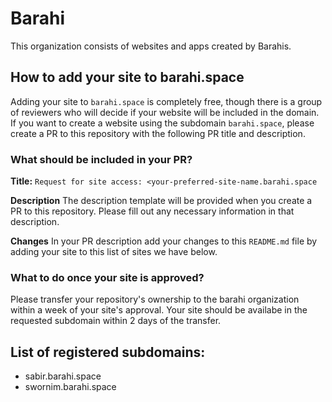 # Barahi

This organization consists of websites and apps created by Barahis.

## How to add your site to barahi.space
Adding your site to `barahi.space` is completely free, though there is a group of reviewers who will decide if your website will be included in the domain. If you want to create a website using the subdomain `barahi.space`, please create a PR to this repository with the following PR title and description.

### What should be included in your PR?
**Title:**
`Request for site access: <your-preferred-site-name.barahi.space`

**Description**
The description template will be provided when you create a PR to this repository. Please fill out any necessary information in that description.

**Changes**
In your PR description add your changes to this `README.md` file by adding your site to this list of sites we have below.

### What to do once your site is approved?
Please transfer your repository's ownership to the barahi organization within a week of your site's approval. Your site should be availabe in the requested subdomain within 2 days of the transfer.

## List of registered subdomains:
- sabir.barahi.space
- swornim.barahi.space
